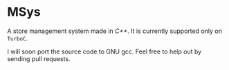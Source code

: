 MSys
====

A store management system made in *C++*. It is currently supported only on `TurboC`.

I will soon port the source code to GNU gcc. Feel free to help out by sending pull requests.
